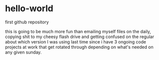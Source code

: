 # hello-world
first github repository

this is going to be much more fun than emailing myself files on the daily, copying shit to my cheesy flash drive and getting confused on the regular about which version I was using last time since i have 3 ongoing code projects at work that get rotated through depending on what's needed on any given sunday.
